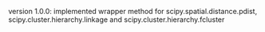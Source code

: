 version 1.0.0:
implemented wrapper method for scipy.spatial.distance.pdist, scipy.cluster.hierarchy.linkage and scipy.cluster.hierarchy.fcluster